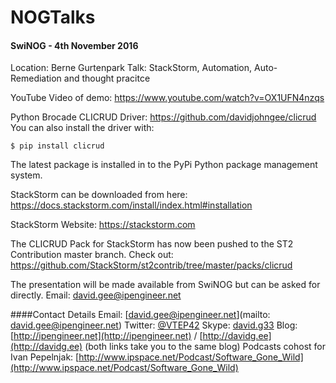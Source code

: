 # NOGTalks


#### SwiNOG - 4th November 2016
Location: Berne Gurtenpark
Talk: StackStorm, Automation, Auto-Remediation and thought pracitce

YouTube Video of demo: https://www.youtube.com/watch?v=OX1UFN4nzqs

Python Brocade CLICRUD Driver: https://github.com/davidjohngee/clicrud
You can also install the driver with:

```$ pip install clicrud```

The latest package is installed in to the PyPi Python package management system.

StackStorm can be downloaded from here: https://docs.stackstorm.com/install/index.html#installation

StackStorm Website: https://stackstorm.com

The CLICRUD Pack for StackStorm has now been pushed to the ST2 Contribution master branch.
Check out: https://github.com/StackStorm/st2contrib/tree/master/packs/clicrud

The presentation will be made available from SwiNOG but can be asked for directly. Email: david.gee@ipengineer.net

####Contact Details
Email:	[david.gee@ipengineer.net](mailto: david.gee@ipengineer.net)
Twitter:	[@VTEP42](https://twitter.com/vtep42)
Skype:	[david.g33](skype:david.g33?call)
Blog:	[http://ipengineer.net](http://ipengineer.net) / [http://davidg.ee](http://davidg.ee) (both links take you to the same blog)
Podcasts cohost for Ivan Pepelnjak:	[http://www.ipspace.net/Podcast/Software_Gone_Wild](http://www.ipspace.net/Podcast/Software_Gone_Wild)

